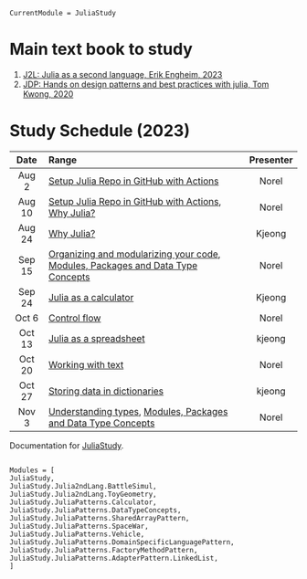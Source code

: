 ```@meta
CurrentModule = JuliaStudy
```

# Main text book to study

1. [J2L: Julia as a second language, Erik Engheim, 2023](https://github.com/ordovician/code-samples-julia-second-language)
2. [JDP: Hands on design patterns and best practices with julia, Tom Kwong, 2020](https://github.com/PacktPublishing/Hands-on-Design-Patterns-and-Best-Practices-with-Julia)

# Study Schedule (2023)

|  Date  | Range                                                                                           | Presenter |
| :----: | :---------------------------------------------------------------------------------------------- | :-------: |
| Aug 2  | [Setup Julia Repo in GitHub with Actions](@ref)                                                 |   Norel   |
| Aug 10 | [Setup Julia Repo in GitHub with Actions](@ref), [Why Julia?](@ref)                             |   Norel   |
| Aug 24 | [Why Julia?](@ref)                                                                              |  Kjeong   |
| Sep 15 | [Organizing and modularizing your code](@ref), [Modules, Packages and Data Type Concepts](@ref) |   Norel   |
| Sep 24 | [Julia as a calculator](@ref)                                                                   |  Kjeong   |
| Oct 6  | [Control flow](@ref)                                                                            |   Norel   |
| Oct 13 | [Julia as a spreadsheet](@ref)                                                                  |  kjeong   |
| Oct 20 | [Working with text](@ref)                                                                       |   Norel   |
| Oct 27 | [Storing data in dictionaries](@ref)                                                            |  kjeong   |
| Nov 3  | [Understanding types](@ref), [Modules, Packages and Data Type Concepts](@ref)                   |   Norel   |

Documentation for [JuliaStudy](https://github.com/ecoinfos/JuliaStudy.jl).

```@index

```

```@autodocs
Modules = [
JuliaStudy,
JuliaStudy.Julia2ndLang.BattleSimul,
JuliaStudy.Julia2ndLang.ToyGeometry,
JuliaStudy.JuliaPatterns.Calculator,
JuliaStudy.JuliaPatterns.DataTypeConcepts,
JuliaStudy.JuliaPatterns.SharedArrayPattern,
JuliaStudy.JuliaPatterns.SpaceWar,
JuliaStudy.JuliaPatterns.Vehicle,
JuliaStudy.JuliaPatterns.DomainSpecificLanguagePattern,
JuliaStudy.JuliaPatterns.FactoryMethodPattern,
JuliaStudy.JuliaPatterns.AdapterPattern.LinkedList,
]
```
